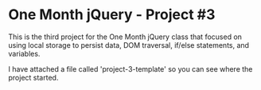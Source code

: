 # One Month jQuery - Project #3

This is the third project for the One Month jQuery class that focused on using local storage to persist data, DOM traversal, if/else statements, and variables.

I have attached a file called 'project-3-template' so you can see where the project started.
